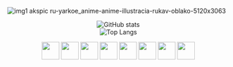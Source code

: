 ![img1 akspic ru-yarkoe_anime-anime-illustracia-rukav-oblako-5120x3063](https://github.com/Hlebushek2020/Hlebushek2020/assets/63193749/534c5e75-aeef-4fe9-871f-0bcd841cf7cc)

<div align="center">

![GitHub stats](https://github-readme-stats.vercel.app/api?username=Hlebushek2020&show_icons=true&theme=onedark)
<br/>
![Top Langs](https://github-readme-stats.vercel.app/api/top-langs/?username=Hlebushek2020&layout=compact&theme=onedark)
<!--<img src="https://komarev.com/ghpvc/?username=Hlebushek2020&style=flat&color=orange" alt=""/> 
<br/>
<br/>
<div>-->
<img src="https://cdn.jsdelivr.net/gh/devicons/devicon/icons/csharp/csharp-original.svg" width="40" height="40"/>
<img src="https://cdn.jsdelivr.net/gh/devicons/devicon/icons/dotnetcore/dotnetcore-original.svg" width="40" height="40"/>
<img src="https://camo.githubusercontent.com/1d5565b3ee74b2c65cdd28eb360ea8ab00fad640c757dd0c2d4b8930acab83e5/68747470733a2f2f65787465726e616c2d636f6e74656e742e6475636b6475636b676f2e636f6d2f69752f3f753d687474707325334125324625324663646e2e756b61642d67726f75702e636f6d2532466d65646961253246323533362532467770662d6c6f676f2d3137352e706e6726663d31266e6f66623d31" width="40" height="40"/>  
<img src="https://cdn.jsdelivr.net/gh/devicons/devicon/icons/visualstudio/visualstudio-plain.svg" width="40" height="40"/>
<img src="https://cdn.jsdelivr.net/gh/devicons/devicon/icons/linux/linux-original.svg" width="40" height="40"/>
<img src="https://cdn.jsdelivr.net/gh/devicons/devicon/icons/java/java-original-wordmark.svg" width="40" height="40"/>
<img src="https://cdn.jsdelivr.net/gh/devicons/devicon/icons/mysql/mysql-original-wordmark.svg" width="40" height="40"/>
<img src="https://cdn.jsdelivr.net/gh/devicons/devicon/icons/postgresql/postgresql-original-wordmark.svg" width="40" height="40">
<link rel="stylesheet" href="https://cdn.jsdelivr.net/gh/devicons/devicon@v2.15.1/devicon.min.css">  
</div>
</div>
